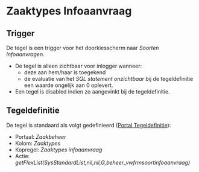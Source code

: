 # Zaaktypes Infoaanvraag

## Trigger

De tegel is een trigger voor het doorkiesscherm naar *Soorten Infoaanvragen*.

- De tegel is alleen zichtbaar voor inlogger wanneer:
  - deze aan hem/haar is toegekend
  - de evaluatie van het *SQL statement onzichtbaar* bij de tegeldefinitie een waarde ongelijk aan 0 oplevert.
- Een tegel is disabled indien zo aangevinkt bij de tegeldefinitie.

## Tegeldefinitie

De tegel is standaard als volgt gedefinieerd ([Portal Tegeldefinitie](../../../../instellen_inrichten/portaldefinitie/portal_tegel.md)):

- Portaal: *Zaakbeheer*
- Kolom: *Zaaktypes*
- Kopregel: *Zaaktypes infoaanvraag*
- Actie: *getFlexList(SysStandardList,nil,nil,G,beheer_vwfrmsoortinfoaanvraag)*
